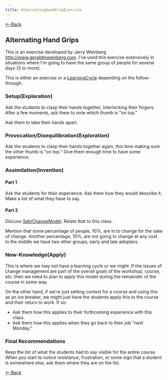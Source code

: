 ```yaml
---
title: AlternatingHandGripExercise
---
```

[<--Back](ExperientialLearningNotes)

## Alternating Hand Grips 
This is an exercise developed by Jerry Weinberg http://www.geraldmweinberg.com. I've used this exercise extensively in situations where I'm going to have the same group of people for several days (3 or more).

This is either an exercise or a [LearningCycle](LearningCycle) depending on the follow-through. 

### Setup(Exploration) 
Ask the students to clasp their hands together, interlocking their fingers. After a few moments, ask them to note which thumb is "on top." 

Ask them to take their hands apart. 

### Provocation/Disequilibration(Exploration) 
Ask the students to clasp their hands together again, this time making sure the other thumb is "on top." Give them enough time to have some experience. 

### Assimilation(Invention) 

#### Part 1 
Ask the students for their experience. Ask them how they would describe it. Make a list of what they have to say. 

#### Part 2 
Discuss [SatirChangeModel](SatirChangeModel). Relate that to this class. 

Mention that some percentage of people, 10%, are in to change for the sake of change. Another percentage, 10%, are not going to change at any cost. In the middle we have two other groups, early and late adopters. 

### New-Knowledge(Apply) 
This is where we may not have a learning cycle or we might. If the issues of change management are part of the overall goals of the workshop, course, etc. then we need to plan to apply this model during the remainder of the course in some way. 

On the other hand, if we're just setting context for a course and using this as an ice breaker, we might just have the students apply this to the course and their return to work. If so: 
* Ask them how this applies to their forthcoming experience with this class. 
* Ask them how this applies when they go back to their job "next Monday." 

### Final Recommendations 
Keep the list of what the students had to say visible for the entire course. When you start to notice resistance, frustration, or some sign that a student is somewhere else, ask them where they are on the list.

[<--Back](ExperientialLearningNotes)
